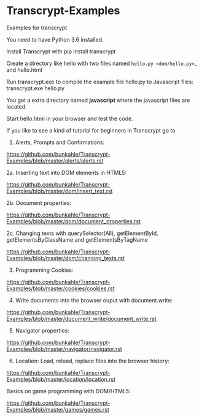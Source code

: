 # Transcrypt-Examples
Examples for transcrypt

You need to have Python 3.6 installed.

Install Transcrypt with pip install transcrypt

Create a directory like hello with two files named `hello.py <dom/hello.py>`_ and hello.html

Run transcrypt.exe to compile the example file hello.py to Javascript files:
transcrypt.exe hello.py

You get a extra directory named __javascript__ where the javascript files are located.

Start hello.html in your browser and test the code.

If you like to see a kind of tutorial for beginners in Transcrypt go to 

1. Alerts, Prompts and Confirmations:

https://github.com/bunkahle/Transcrypt-Examples/blob/master/alerts/alerts.rst

2a. Inserting text into DOM elements in HTML5:

https://github.com/bunkahle/Transcrypt-Examples/blob/master/dom/insert_text.rst

2b. Document properties:

https://github.com/bunkahle/Transcrypt-Examples/blob/master/dom/document_properties.rst

2c. Changing texts with querySelector(All), getElementById, getElementsByClassName and getElementsByTagName

https://github.com/bunkahle/Transcrypt-Examples/blob/master/dom/changing_texts.rst

3. Programming Cookies:

https://github.com/bunkahle/Transcrypt-Examples/blob/master/cookies/cookies.rst

4. Write documents into the browser ouput with document.write:

https://github.com/bunkahle/Transcrypt-Examples/blob/master/document_write/document_write.rst

5. Navigator properties:

https://github.com/bunkahle/Transcrypt-Examples/blob/master/navigator/navigator.rst

6. Location: Load, reload, replace files into the browser history:

https://github.com/bunkahle/Transcrypt-Examples/blob/master/location/location.rst

Basics on game programming with DOM/HTML5:

https://github.com/bunkahle/Transcrypt-Examples/blob/master/games/games.rst

